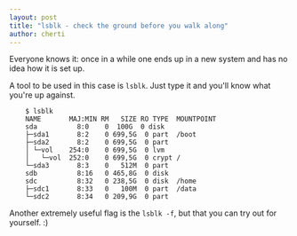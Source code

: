 ```yaml
---
layout: post
title: "lsblk - check the ground before you walk along"
author: cherti
---
```


Everyone knows it: once in a while one ends up in a new system and has no idea how it is set up.

A tool to be used in this case is `lsblk`. Just type it and you'll know what you're up against.


~~~
	$ lsblk
	NAME       MAJ:MIN RM   SIZE RO TYPE  MOUNTPOINT
	sda          8:0    0  100G  0 disk
	├─sda1       8:2    0 699,5G  0 part  /boot
	├─sda2       8:2    0 699,5G  0 part
	│ └─vol    254:0    0 699,5G  0 lvm
	│   └─vol  252:0    0 699,5G  0 crypt /
	└─sda3       8:3    0   512M  0 part
	sdb          8:16   0 465,8G  0 disk
	sdc          8:32   0 238,5G  0 disk  /home
	├─sdc1       8:33   0   100M  0 part  /data
	└─sdc2       8:34   0 209,9G  0 part
~~~


Another extremely useful flag is the `lsblk -f`, but that you can try out for yourself. :)
